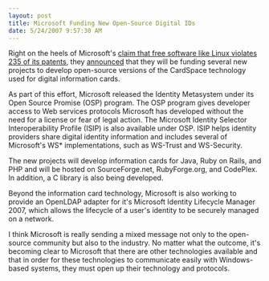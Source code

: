 ```yaml
---
layout: post
title: Microsoft Funding New Open-Source Digital IDs
date: 5/24/2007 9:57:30 AM
---
```


Right on the heels of Microsoft's [claim that free software like Linux violates 235 of its patents](http://money.cnn.com/magazines/fortune/fortune_archive/2007/05/28/100033867/index.htm "Microsoft takes on the free world"), they [announced](http://www.infoworld.com/archives/emailPrint.jsp?R=printThis&A=/article/07/05/23/MS-funds-open-source-digital-ID-projects_1.html) that they will be funding several new projects to develop open-source versions of the CardSpace technology used for digital information cards.

As part of this effort, Microsoft released the Identity Metasystem under its Open Source Promise (OSP) program. The OSP program gives developer access to Web services protocols Microsoft has developed without the need for a license or fear of legal action. The Microsoft Identity Selector Interoperability Profile (ISIP) is also available under OSP. ISIP helps identity providers share digital identity information and includes several of Microsoft's WS* implementations, such as WS-Trust and WS-Security.

The new projects will develop information cards for Java, Ruby on Rails, and PHP and will be hosted on SourceForge.net, RubyForge.org, and CodePlex. In addition, a C library is also being developed.

Beyond the information card technology, Microsoft is also working to provide an OpenLDAP adapter for it's Microsoft Identity Lifecycle Manager 2007, which allows the lifecycle of a user's identity to be securely managed on a network.

I think Microsoft is really sending a mixed message not only to the open-source community but also to the industry. No matter what the outcome, it's becoming clear to Microsoft that there are other technologies available and that in order for these technologies to communicate easily with Windows-based systems, they must open up their technology and protocols.
